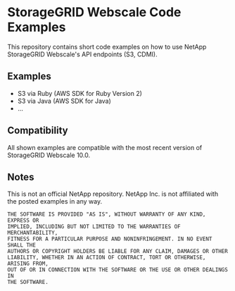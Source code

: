 # StorageGRID Webscale Code Examples

This repository contains short code examples on how to use NetApp StorageGRID Webscale's API endpoints (S3, CDMI).

## Examples
* S3 via Ruby (AWS SDK for Ruby Version 2)
* S3 via Java (AWS SDK for Java)
* ...

## Compatibility
All shown examples are compatible with the most recent version of StorageGRID Webscale 10.0.

## Notes
This is not an official NetApp repository. NetApp Inc. is not affiliated with the posted examples in any way.

```
THE SOFTWARE IS PROVIDED "AS IS", WITHOUT WARRANTY OF ANY KIND, EXPRESS OR
IMPLIED, INCLUDING BUT NOT LIMITED TO THE WARRANTIES OF MERCHANTABILITY,
FITNESS FOR A PARTICULAR PURPOSE AND NONINFRINGEMENT. IN NO EVENT SHALL THE
AUTHORS OR COPYRIGHT HOLDERS BE LIABLE FOR ANY CLAIM, DAMAGES OR OTHER
LIABILITY, WHETHER IN AN ACTION OF CONTRACT, TORT OR OTHERWISE, ARISING FROM,
OUT OF OR IN CONNECTION WITH THE SOFTWARE OR THE USE OR OTHER DEALINGS IN
THE SOFTWARE.
```
